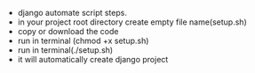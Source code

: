 - django automate script steps.
-  in your project root directory create empty file name(setup.sh)
-  copy or  download the code
-  run in terminal (chmod +x setup.sh)
-  run in terminal(./setup.sh)
-  it will automatically create django project 
